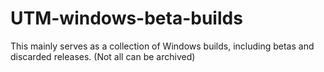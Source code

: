# UTM-windows-beta-builds
This mainly serves as a collection of Windows builds, including betas and discarded releases. (Not all can be archived)
